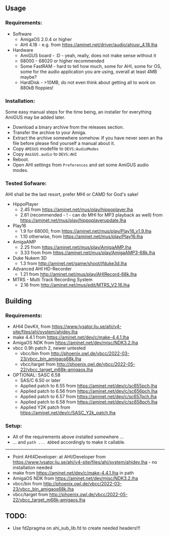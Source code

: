 ## Usage 
### Requirements:
* Software
  * AmigaOS 2.0.4 or higher
  * AHI 4.18 - e.g. from https://aminet.net/driver/audio/ahiusr_4.18.lha
* Hardware
  * AmiGUS board - :D - yeah, really, does not make sense without it
  * 68000 - 68020 or higher recommended
  * Some FastRAM - hard to tell how much, some for AHI, some for OS, some for the audio application you are using, overall at least 4MB maybe?
  * HardDisk - >10MB, do not even think about getting all to work on 880kB floppies!
### Installation:
Some easy manual steps for the time being, an installer for everything AmiGUS may be added later.
* Download a binary archive from the releases section.
* Transfer the archive to your Amiga.
* Extract the archive somewhere somehow. If you have never seen an lha file before please find yourself a manual about it.
* Copy `AMIGUS` modefile to `DEVS:AudioModes`
* Copy `AmiGUS.audio` to `DEVS:AHI`
* Reboot.
* Open AHI settings from `Preferences` and set some AmiGUS audio modes.

### Tested Sofware:
AHI shall be the last resort, prefer MHI or CAMD for God's sake!
* HippoPlayer
  * 2.45 from https://aminet.net/mus/play/hippoplayer.lha
  * 2.61 (recommended - ! - can do MHI for MP3 playback as well) from https://aminet.net/mus/play/hippoplayerupdate.lha
* Play16
  * 1.9 for 68000, from https://aminet.net/mus/play/Play16_v1.9.lha
  * 1.10 otherwise, from https://aminet.net/mus/play/Play16.lha
* AmigaAMP
  * 2.25 from https://aminet.net/mus/play/AmigaAMP.lha
  * 3.33 from from https://aminet.net/mus/play/AmigaAMP3-68k.lha
* Duke Nukem 3D
  * 1.3 from http://aminet.net/game/shoot/jfduke3d.lha
* Advanced AHI HD-Recorder
  * 1.21 from http://aminet.net/mus/play/AHIRecord-68k.lha
* MTRS - Multi Track Recording System
  * 2.16 from http://aminet.net/mus/edit/MTRS_V2.16.lha

## Building
### Requirements:
* AHI4 DevKit, from https://www.lysator.liu.se/ahi/v4-site/files/ahi/system/ahidev.lha
* make 4.4.1 from https://aminet.net/dev/c/make-4.4.1.lha
* AmigaOS NDK from https://aminet.net/dev/misc/NDK3.2.lha
* vbcc 0.9h patch 2, newer untested
  * vbcc/bin from http://phoenix.owl.de/vbcc/2022-03-23/vbcc_bin_amigaos68k.lha
  * vbcc/target from http://phoenix.owl.de/vbcc/2022-05-22/vbcc_target_m68k-amigaos.lha
* OPTIONAL: SASC 6.58
  * SAS/C 6.50 or later
  * Applied patch to 6.55 from https://aminet.net/dev/c/sc655pch.lha
  * Applied patch to 6.56 from https://aminet.net/dev/c/sc656pch.lha
  * Applied patch to 6.57 from https://aminet.net/dev/c/sc657pch.lha
  * Applied patch to 6.58 from https://aminet.net/dev/c/sc658pch.lha
  * Applied Y2K patch from https://aminet.net/dev/c/SASC_Y2k_patch.lha

### Setup:
* All of the requirements above installed somewhere ...
* ... and `path ... ADD`ed accordingly to make it callable.

----------------------
* Point AHI4Developer: at AHI/Developer from https://www.lysator.liu.se/ahi/v4-site/files/ahi/system/ahidev.lha - no installation needed
* make from https://aminet.net/dev/c/make-4.4.1.lha in path
* AmigaOS NDK from https://aminet.net/dev/misc/NDK3.2.lha
* vbcc/bin from http://phoenix.owl.de/vbcc/2022-03-23/vbcc_bin_amigaos68k.lha
* vbcc/target from http://phoenix.owl.de/vbcc/2022-05-22/vbcc_target_m68k-amigaos.lha

TODO:
-----
- Use fd2pragma on ahi_sub_lib.fd to create needed headers!!!
